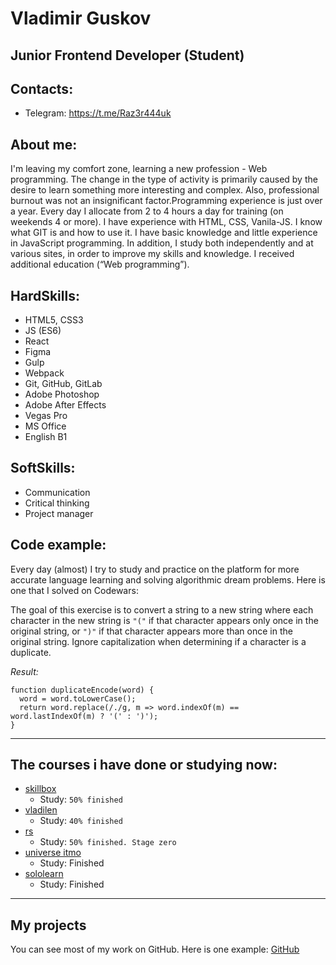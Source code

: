# Vladimir Guskov

## Junior Frontend Developer (Student)

## Contacts:
- Telegram: https://t.me/Raz3r444uk
## About me:
I'm leaving my comfort zone, learning a new profession - Web programming. The change in the type of activity is primarily caused by the desire to learn something more interesting and complex. Also, professional burnout was not an insignificant factor.Programming experience is just over a year. Every day I allocate from 2 to 4 hours a day for training (on weekends 4 or more). I have experience with HTML, CSS, Vanila-JS. I know what GIT is and how to use it. I have basic knowledge and little experience in JavaScript programming. In addition, I study both independently and at various sites, in order to improve my skills and knowledge. I received additional education (“Web programming”).

## HardSkills:

- HTML5, CSS3
- JS (ES6)
- React
- Figma
- Gulp
- Webpack
- Git, GitHub, GitLab
- Adobe Photoshop
- Adobe After Effects
- Vegas Pro
- MS Office
- English B1

## SoftSkills:

- Communication
- Сritical thinking
- Project manager

## Code example:

Every day (almost) I try to study and practice on the platform for more accurate language learning and solving algorithmic dream problems. Here is one that I solved on Codewars:

The goal of this exercise is to convert a string to a new string where each character in the new string is `"("` if that character appears only once in the original string, or `")"` if that character appears more than once in the original string. Ignore capitalization when determining if a character is a duplicate.

_Result:_

```
function duplicateEncode(word) {
  word = word.toLowerCase();
  return word.replace(/./g, m => word.indexOf(m) == word.lastIndexOf(m) ? '(' : ')');
}
```

---

## The courses i have done or studying now:

- [skillbox](https://skillbox.ru)
  - Study: `50% finished`
- [vladilen](https://vladilen.ru)
  - Study: `40% finished`
- [rs](https://rs.school/)
  - Study: `50% finished. Stage zero`
- [universe itmo](https://de.ifmo.ru/certificates/be9dce42a4d1430a.pdf)
  - Study: Finished
- [sololearn](https://www.sololearn.com/certificates/course/en/23030982/1024/landscape/png)
  - Study: Finished

---

## My projects

You can see most of my work on GitHub. Here is one example:
[GitHub](https://raz3r444uk.github.io/Tetris/)
